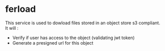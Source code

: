 # ferload

This service is used to dowload files stored in an object store s3 compliant. It will :
- Verify if user has access to the object (validating jwt token)
- Generate a presigned url for this object

